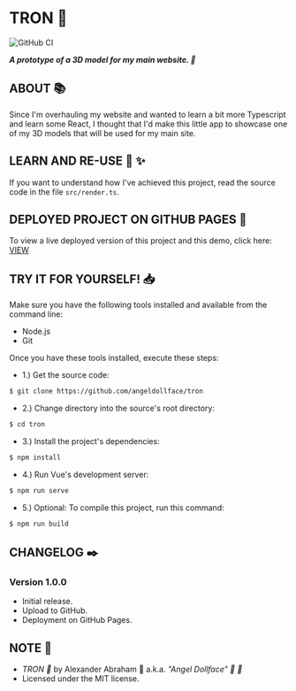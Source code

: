 # TRON :mechanical_arm:

![GitHub CI](https://github.com/angeldollface/tron/actions/workflows/react.yml/badge.svg)

***A prototype of a 3D model for my main website. :mechanical_arm:***

## ABOUT :books:

Since I'm overhauling my website and wanted to learn a bit more Typescript and learn some React, I thought that I'd make this little app to showcase one of my 3D models that will be used for my main site.

## LEARN AND RE-USE :thinking: :sparkles:

If you want to understand how I've achieved this project, read the source code in the file `src/render.ts`.

## DEPLOYED PROJECT ON GITHUB PAGES :rocket:

To view a live deployed version of this project and this demo, click here: [VIEW](https://angeldollface.art/tron)

## TRY IT FOR YOURSELF! :inbox_tray:

Make sure you have the following tools installed and available from the command line:

- Node.js
- Git

Once you have these tools installed, execute these steps:

- 1.) Get the source code:

```bash
$ git clone https://github.com/angeldollface/tron
```

- 2.) Change directory into the source's root directory:

```bash
$ cd tron
```

- 3.) Install the project's dependencies:

```bash
$ npm install
```

- 4.) Run Vue's development server:

```bash
$ npm run serve
```

- 5.) Optional: To compile this project, run this command:

```bash
$ npm run build
```


## CHANGELOG :black_nib:

### Version 1.0.0

- Initial release.
- Upload to GitHub.
- Deployment on GitHub Pages.

## NOTE :scroll:

- *TRON :mechanical_arm:* by Alexander Abraham :black_heart: a.k.a. *"Angel Dollface" :dolls: :ribbon:*
- Licensed under the MIT license.
